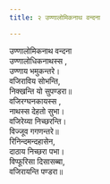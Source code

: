 ```yaml
---
title: २ उण्णालोमिकनाथ वन्दना

---
```

उण्णालोमिकनाथ वन्दना  
उण्णालोधिकनाथस्स ,  
उण्णाय भमुकन्तरे।  
वजिराविय सोभन्ति,  
निक्खन्ति यो सुपण्डरा॥  
वजिरग्घनकायस्स ,  
नाथस्स देहतो सुभा।  
वजिरेय्या निच्छरन्ति।  
विज्‍जूव गगणन्तरे॥  
रिनिन्दमन्दहासेन,  
दाठाय निच्छरा पभा।  
विप्फूरिसा दिसासब्बा,  
वजिरायन्ति पण्डरा॥  